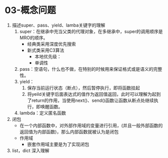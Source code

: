 # 03-概念问题

1. 描述super、pass、yield、lamba关键字的理解
    1. super：在继承中充当父类的代理对象，在多继承中，super的调用顺序是MRO的顺序。
        * 经典类采用深度优先搜索
        * 新式类采用C3算法
            * 本地优先级：
            * 单调性
    2. pass：空语句，什么也不做，在特别的时候用来保证格式或是语义的完整性。
    3. yield： 
        1. 保存当前运行状态（断点），然后暂停执行，即将函数挂起
        2. 将yeild关键字后面表达式的值作为返回值返回，此时可以理解为起到了return的作用，当使用next()、send()函数让函数从断点处继续执行，即唤醒函数。
    4. lambda：定义匿名函数
2. 闭包
    * 在一个内部函数中，对外部作用域的变量进行引用，(并且一般外部函数的返回值为内部函数)，那么内部函数就被认为是闭包
    * 作用域
        * 嵌套作用域主要是为了实现闭包
3. list，dict 深入理解
